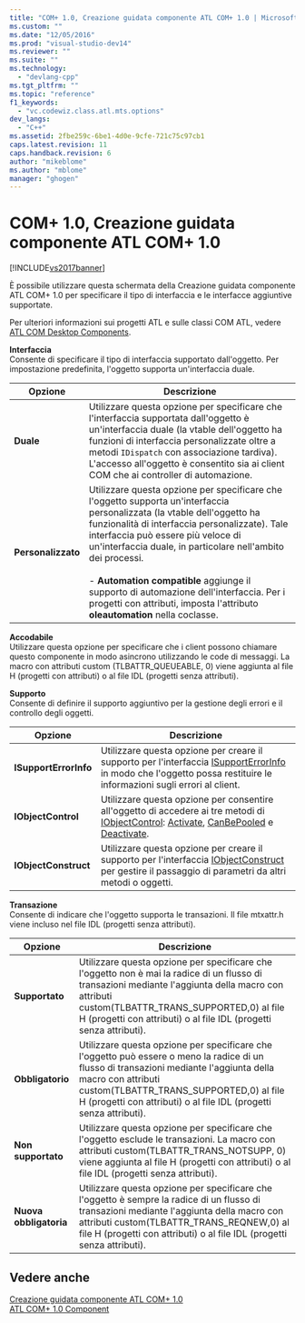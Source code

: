 ```yaml
---
title: "COM+ 1.0, Creazione guidata componente ATL COM+ 1.0 | Microsoft Docs"
ms.custom: ""
ms.date: "12/05/2016"
ms.prod: "visual-studio-dev14"
ms.reviewer: ""
ms.suite: ""
ms.technology: 
  - "devlang-cpp"
ms.tgt_pltfrm: ""
ms.topic: "reference"
f1_keywords: 
  - "vc.codewiz.class.atl.mts.options"
dev_langs: 
  - "C++"
ms.assetid: 2fbe259c-6be1-4d0e-9cfe-721c75c97cb1
caps.latest.revision: 11
caps.handback.revision: 6
author: "mikeblome"
ms.author: "mblome"
manager: "ghogen"
---
```

# COM+ 1.0, Creazione guidata componente ATL COM+ 1.0
[!INCLUDE[vs2017banner](../../assembler/inline/includes/vs2017banner.md)]

È possibile utilizzare questa schermata della Creazione guidata componente ATL COM\+ 1.0 per specificare il tipo di interfaccia e le interfacce aggiuntive supportate.  
  
 Per ulteriori informazioni sui progetti ATL e sulle classi COM ATL, vedere [ATL COM Desktop Components](../../atl/atl-com-desktop-components.md).  
  
 **Interfaccia**  
 Consente di specificare il tipo di interfaccia supportato dall'oggetto.  Per impostazione predefinita, l'oggetto supporta un'interfaccia duale.  
  
|Opzione|Descrizione|  
|-------------|-----------------|  
|**Duale**|Utilizzare questa opzione per specificare che l'interfaccia supportata dall'oggetto è un'interfaccia duale \(la vtable dell'oggetto ha funzioni di interfaccia personalizzate oltre a metodi `IDispatch` con associazione tardiva\).  L'accesso all'oggetto è consentito sia ai client COM che ai controller di automazione.|  
|**Personalizzato**|Utilizzare questa opzione per specificare che l'oggetto supporta un'interfaccia personalizzata \(la vtable dell'oggetto ha funzionalità di interfaccia personalizzate\).  Tale interfaccia può essere più veloce di un'interfaccia duale, in particolare nell'ambito dei processi.<br /><br /> -   **Automation compatible** aggiunge il supporto di automazione dell'interfaccia.  Per i progetti con attributi, imposta l'attributo **oleautomation** nella coclasse.|  
  
 **Accodabile**  
 Utilizzare questa opzione per specificare che i client possono chiamare questo componente in modo asincrono utilizzando le code di messaggi.  La macro con attributi custom \(TLBATTR\_QUEUEABLE, 0\) viene aggiunta al file H \(progetti con attributi\) o al file IDL \(progetti senza attributi\).  
  
 **Supporto**  
 Consente di definire il supporto aggiuntivo per la gestione degli errori e il controllo degli oggetti.  
  
|Opzione|Descrizione|  
|-------------|-----------------|  
|**ISupportErrorInfo**|Utilizzare questa opzione per creare il supporto per l'interfaccia [ISupportErrorInfo](../../atl/reference/isupporterrorinfoimpl-class.md) in modo che l'oggetto possa restituire le informazioni sugli errori al client.|  
|**IObjectControl**|Utilizzare questa opzione per consentire all'oggetto di accedere ai tre metodi di [IObjectControl](http://msdn.microsoft.com/library/windows/desktop/ms686474): [Activate](http://msdn.microsoft.com/library/windows/desktop/ms681303), [CanBePooled](http://msdn.microsoft.com/library/windows/desktop/ms684322) e [Deactivate](http://msdn.microsoft.com/library/windows/desktop/ms687094).|  
|**IObjectConstruct**|Utilizzare questa opzione per creare il supporto per l'interfaccia [IObjectConstruct](http://msdn.microsoft.com/library/windows/desktop/ms680583) per gestire il passaggio di parametri da altri metodi o oggetti.|  
  
 **Transazione**  
 Consente di indicare che l'oggetto supporta le transazioni.  Il file mtxattr.h viene incluso nel file IDL \(progetti senza attributi\).  
  
|Opzione|Descrizione|  
|-------------|-----------------|  
|**Supportato**|Utilizzare questa opzione per specificare che l'oggetto non è mai la radice di un flusso di transazioni mediante l'aggiunta della macro con attributi custom\(TLBATTR\_TRANS\_SUPPORTED,0\) al file H \(progetti con attributi\) o al file IDL \(progetti senza attributi\).|  
|**Obbligatorio**|Utilizzare questa opzione per specificare che l'oggetto può essere o meno la radice di un flusso di transazioni mediante l'aggiunta della macro con attributi custom\(TLBATTR\_TRANS\_SUPPORTED,0\) al file H \(progetti con attributi\) o al file IDL \(progetti senza attributi\).|  
|**Non supportato**|Utilizzare questa opzione per specificare che l'oggetto esclude le transazioni.  La macro con attributi custom\(TLBATTR\_TRANS\_NOTSUPP, 0\) viene aggiunta al file H \(progetti con attributi\) o al file IDL \(progetti senza attributi\).|  
|**Nuova obbligatoria**|Utilizzare questa opzione per specificare che l'oggetto è sempre la radice di un flusso di transazioni mediante l'aggiunta della macro con attributi custom\(TLBATTR\_TRANS\_REQNEW,0\) al file H \(progetti con attributi\) o al file IDL \(progetti senza attributi\).|  
  
## Vedere anche  
 [Creazione guidata componente ATL COM\+ 1.0](../../atl/reference/atl-com-plus-1-0-component-wizard.md)   
 [ATL COM\+ 1.0 Component](../../atl/reference/adding-an-atl-com-plus-1-0-component.md)